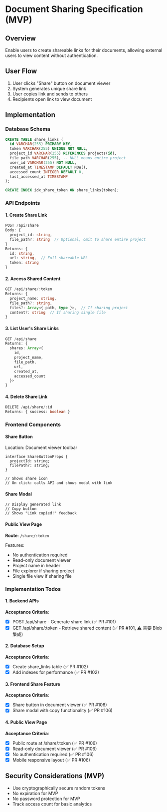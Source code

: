 # Document Sharing Specification (MVP)

## Overview

Enable users to create shareable links for their documents, allowing external users to view content without authentication.

## User Flow

1. User clicks "Share" button on document viewer
2. System generates unique share link
3. User copies link and sends to others
4. Recipients open link to view document

## Implementation

### Database Schema

```sql
CREATE TABLE share_links (
  id VARCHAR(255) PRIMARY KEY,
  token VARCHAR(255) UNIQUE NOT NULL,
  project_id VARCHAR(255) REFERENCES projects(id),
  file_path VARCHAR(255), -- NULL means entire project
  user_id VARCHAR(255) NOT NULL,
  created_at TIMESTAMP DEFAULT NOW(),
  accessed_count INTEGER DEFAULT 0,
  last_accessed_at TIMESTAMP
);

CREATE INDEX idx_share_token ON share_links(token);
```

### API Endpoints

#### 1. Create Share Link

```typescript
POST /api/share
Body: {
  project_id: string,
  file_path?: string  // Optional, omit to share entire project
}
Returns: {
  id: string,
  url: string,  // Full shareable URL
  token: string
}
```

#### 2. Access Shared Content

```typescript
GET /api/share/:token
Returns: {
  project_name: string,
  file_path?: string,
  files?: Array<{ path, type }>,  // If sharing project
  content?: string  // If sharing single file
}
```

#### 3. List User's Share Links

```typescript
GET /api/share
Returns: {
  shares: Array<{
    id, 
    project_name, 
    file_path, 
    url,
    created_at,
    accessed_count
  }>
}
```

#### 4. Delete Share Link

```typescript
DELETE /api/share/:id
Returns: { success: boolean }
```

### Frontend Components

#### Share Button

Location: Document viewer toolbar

```tsx
interface ShareButtonProps {
  projectId: string;
  filePath?: string;
}

// Shows share icon
// On click: calls API and shows modal with link
```

#### Share Modal

```tsx
// Display generated link
// Copy button
// Shows "Link copied!" feedback
```

#### Public View Page

**Route**: `/share/:token`

Features:
- No authentication required
- Read-only document viewer
- Project name in header
- File explorer if sharing project
- Single file view if sharing file

### Implementation Todos

#### 1. Backend APIs
**Acceptance Criteria**:
- [x] POST /api/share - Generate share link (✅ PR #101)
- [x] GET /api/share/:token - Retrieve shared content (✅ PR #101, ⚠️ 需要 Blob 集成)

#### 2. Database Setup
**Acceptance Criteria**:
- [x] Create share_links table (✅ PR #102)
- [x] Add indexes for performance (✅ PR #102)

#### 3. Frontend Share Feature
**Acceptance Criteria**:
- [x] Share button in document viewer (✅ PR #106)
- [x] Share modal with copy functionality (✅ PR #106)

#### 4. Public View Page
**Acceptance Criteria**:
- [x] Public route at /share/:token (✅ PR #106)
- [x] Read-only document viewer (✅ PR #106)
- [x] No authentication required (✅ PR #106)
- [x] Mobile responsive layout (✅ PR #106)

## Security Considerations (MVP)

- Use cryptographically secure random tokens
- No expiration for MVP
- No password protection for MVP
- Track access count for basic analytics